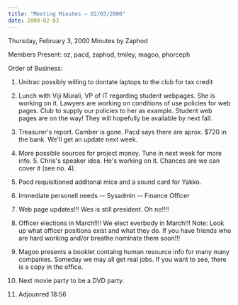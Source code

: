 ```yaml
---
title: "Meeting Minutes – 02/03/2000"
date: 2000-02-03
---
```

Thursday, February 3, 2000 Minutes by Zaphod </p><p>
Members Present:  oz, pacd, zaphod, tmiley, magoo, phorceph </p><p>
Order of Business: </p><p>
1. Unitrac possibly willing to dontate laptops to the club for tax credit </p><p>
2. Lunch with Viji Murali, VP of IT regarding student webpages.   She is working on it.  Lawyers are working on conditions of use  policies for web pages.  Club to supply our policies to her as example. Student web pages are on the way!  They will hopefully be available by next fall. </p><p>
3.  Treasurer's report. Camber is gone.   Pacd says there are aprox. $720 in the bank.  We'll get an update next week. </p><p>
4.  More possible sources for project money.  Tune in next week for more info.          5.  Chris's speaker idea.  He's working on it.  Chances are we can  cover it (see no. 4). </p><p>
6.  Pacd requisitioned additonal mice and a sound card for Yakko.  </p><p>
7.  Immediate personell needs -- Sysadmin -- Finance Officer </p><p>
8.  Web page updates!!!  Wes is still president.  Oh no!!!!   </p><p>
9.  Officer elections in March!!!! We elect everbody in March!!!  Note:  Look up what officer positions exist and what they do.  If you have friends who are hard working and/or breathe nominate them soon!!! </p><p>
10.  Magoo presents a booklet containg human resource info for many many companies.  Someday we may all get real jobs. If you want to see, there is a copy in the office. </p><p>
11.  Next movie party to be a DVD party.   </p><p>
12.  Adjounred 18:56 </p><p>
          </p>
